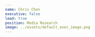 ```yaml
---
name: Chris Chen
executive: false
lead: true
position: Media Research
image: ../assets/default_exec_image.png
---
```

